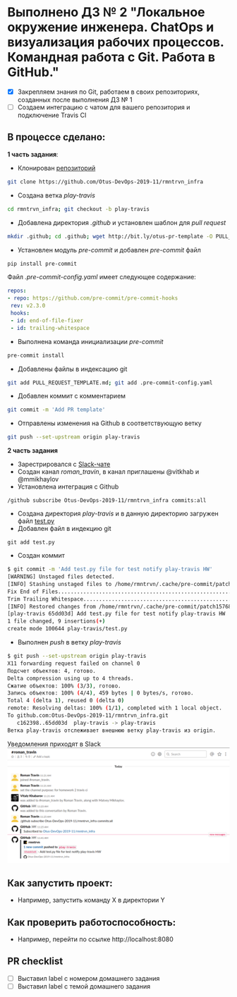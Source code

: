 # Выполнено ДЗ № 2 "Локальное окружение инженера. ChatOps и визуализация рабочих процессов. Командная работа с Git. Работа в GitHub."
 - [x] Закрепляем знания по Git, работаем в своих репозиториях, созданных после выполнения ДЗ № 1
 - [ ] Создаем интеграцию с чатом для вашего репозитория и
подключение Travis CI

## В процессе сделано:
**1 часть задания**:
 - Клонирован [репозиторий](https://github.com/Otus-DevOps-2019-11/rmntrvn_infra)
 ```sh
 git clone https://github.com/Otus-DevOps-2019-11/rmntrvn_infra
 ```
 - Создана ветка *play-travis*
 ```sh
 cd rmntrvn_infra; git checkout -b play-travis
 ```
 - Добавлена директория *.github* и установлен шаблон для *pull request*
 ```sh
 mkdir .github; cd .github; wget http://bit.ly/otus-pr-template -O PULL_REQUEST_TEMPLATE.md
 ```
 - Установлен модуль *pre-commit* и добавлен *pre-commit*  файл
 ```sh
 pip install pre-commit
 ```
 Файл *.pre-commit-config.yaml* имеет следующее содержание:
 ```yml
 repos:
- repo: https://github.com/pre-commit/pre-commit-hooks
  rev: v2.3.0
  hooks:
  - id: end-of-file-fixer
  - id: trailing-whitespace
 ```
 - Выполнена команда инициализации *pre-commit*
 ```sh
 pre-commit install
 ```
 - Добавлены файлы в индексацию git
 ```sh
 git add PULL_REQUEST_TEMPLATE.md; git add .pre-commit-config.yaml
 ```
 - Добавлен коммит с комментарием
 ```sh
 git commit -m 'Add PR template'
 ```
 - Отправлены изменения на Github в соответствующую ветку
 ```sh
 git push --set-upstream origin play-travis
 ```
**2 часть задания**
 - Зарестрировался с [Slack-чате](https://join.slack.com/t/devops-team-otus/shared_invite/enQtMzExNjMyNzU4NTYxLWZlYzI2ZmIxZDhiYjE3YzE3MTc2YWE3MDI3N2QyZjdmODRiZGI5MmE5MmRiZjljMGExOTYwYmE5NTdjMTM0ZTE)
 - Создан канал *roman_travin*, в канал приглашены @vitkhab и @mmikhaylov
 - Установлена интеграция с Github
 ```
 /github subscribe Otus-DevOps-2019-11/rmntrvn_infra commits:all
 ```
 - Создана директория *play-travis* и в данную директорию загружен файл [test.py](https://raw.githubusercontent.com/express42/otus-snippets/master/hw-04/test.py)
 - Добавлен файл в индекцию git
 ```
 git add test.py
 ```
 - Создан коммит
 ```sh
 $ git commit -m 'Add test.py file for test notify play-travis HW'
[WARNING] Unstaged files detected.
[INFO] Stashing unstaged files to /home/rmntrvn/.cache/pre-commit/patch1576827687.
Fix End of Files.........................................................Passed
Trim Trailing Whitespace.................................................Passed
[INFO] Restored changes from /home/rmntrvn/.cache/pre-commit/patch1576827687.
[play-travis 65dd03d] Add test.py file for test notify play-travis HW
 1 file changed, 9 insertions(+)
 create mode 100644 play-travis/test.py
```
- Выполнен *push* в ветку *play-travis*
```sh
$ git push --set-upstream origin play-travis
X11 forwarding request failed on channel 0
Подсчет объектов: 4, готово.
Delta compression using up to 4 threads.
Сжатие объектов: 100% (3/3), готово.
Запись объектов: 100% (4/4), 459 bytes | 0 bytes/s, готово.
Total 4 (delta 1), reused 0 (delta 0)
remote: Resolving deltas: 100% (1/1), completed with 1 local object.
To github.com:Otus-DevOps-2019-11/rmntrvn_infra.git
   c162398..65dd03d  play-travis -> play-travis
Ветка play-travis отслеживает внешнюю ветку play-travis из origin.
```
Уведомления приходят в Slack
![Notify-slack-github](2019-12-20_11-42.png)

## Как запустить проект:
 - Например, запустить команду X в директории Y

## Как проверить работоспособность:
 - Например, перейти по ссылке http://localhost:8080

## PR checklist
 - [ ] Выставил label с номером домашнего задания
 - [ ] Выставил label с темой домашнего задания
